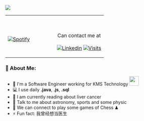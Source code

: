 
![](https://camo.githubusercontent.com/992babdffd8c74a1502de375fbdf7e4d54773242/68747470733a2f2f6d656469612e67697068792e636f6d2f6d656469612f53576f536b4e36447854737a71494b4571762f67697068792e676966)

<table width="100%"> 
  <tr>
  <td width="50%">
    
      
&nbsp; <br> [![Spotify](https://novatorem.vercel.app/api/spotify)](https://open.spotify.com/user/omnitenebris)

  </td>
  <td width="50%">

<br><p align="center">Can contact me at <br><br>
  [![Linkedin](https://img.shields.io/badge/linked-in-369?style=flat-square&logo=linkedin&logoColor=white&color=blue)](https://www.linkedin.com/in/baopham-dev/)
  [![Visits](https://komarev.com/ghpvc/?username=baopham101&logo=GitHub&label=github%20visits&color=336699&logoColor=white&style=flat-square)](https://github.com/baopham101)
</p>
  </td>
  </table>
  
### 🤵 About Me:
- 🏦 I'm a Software Engineer working for KMS Technology 
      <img src="https://media.giphy.com/media/WUlplcMpOCEmTGBtBW/giphy.gif" width="30">
- 💻 I use daily **.java**, **.js**, **.sql**
- 📖 I am currently reading about liver cancer 
- 💬 Talk to me about astronomy, sports and some physic
- 👯 We can connect to play some games of Chess ♟
- ⚡ Fun fact: 我曾经想当医生
